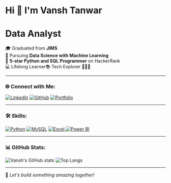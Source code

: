 # Hi 👋 I'm Vansh Tanwar
# Data Analyst

🎓 Graduated from **JIMS**  
📖 Pursuing **Data Science with Machine Learning**  
🌟 **5-star Python and SQL Programmer** on HackerRank  
💻 Lifelong Learner📚 Tech Explorer 🧑🏻‍💻

---

### 🌐 Connect with Me:
[![LinkedIn](https://img.shields.io/badge/-LinkedIn-blue?style=for-the-badge&logo=linkedin)](https://www.linkedin.com/in/vansh-tanwar-573862130)
[![GitHub](https://img.shields.io/badge/-GitHub-gray?style=for-the-badge&logo=github)](https://github.com/yourusername)
[![Portfolio](https://img.shields.io/badge/-Portfolio-black?style=for-the-badge&logo=aboutdotme)](https://linktr.ee/vanshtanwar)

---

### 🛠️ Skills:

[![Python](https://img.shields.io/badge/-Python-3776AB?style=for-the-badge&logo=python&logoColor=white)](https://www.python.org/doc/)
[![MySQL](https://img.shields.io/badge/-MySQL-4479A1?style=for-the-badge&logo=mysql&logoColor=white)](https://sqlbolt.com)
<a href="https://support.microsoft.com/en-us/office/what-is-excel-94b00f50-5896-479c-b0c5-ff74603b35a3" target="_blank">
    <img src="https://img.shields.io/badge/-Excel-217346?style=for-the-badge&logo=microsoft-excel&logoColor=white" alt="Excel">
</a>
[![Power BI](https://img.shields.io/badge/-Power%20BI-F2C811?style=for-the-badge&logo=power-bi&logoColor=black)](https://learn.microsoft.com/en-in/power-bi/fundamentals/power-bi-overview)


---


### 📊 GitHub Stats:
![Vansh's GitHub stats](https://github-readme-stats.vercel.app/api?username=vanshtanwarr&show_icons=true&theme=radical)
![Top Langs](https://github-readme-stats.vercel.app/api/top-langs/?username=vanshtanwarr&layout=compact&theme=radical)

---

🌟 _Let's build something amazing together!_
